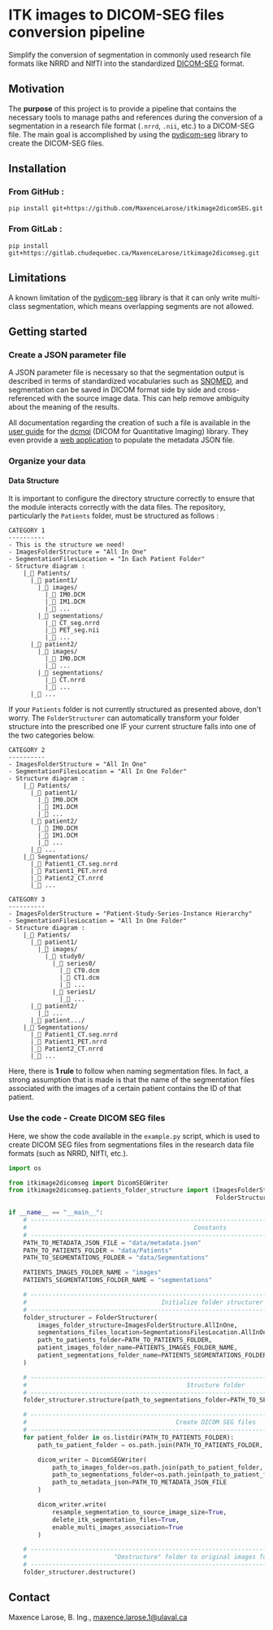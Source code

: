 # ITK images to DICOM-SEG files conversion pipeline

Simplify the conversion of segmentation in commonly used research file formats like NRRD and NIfTI into the standardized  [DICOM-SEG](https://dicom.nema.org/medical/dicom/current/output/chtml/part03/sect_C.8.20.html) format. 

## Motivation

The **purpose** of this project is to provide a pipeline that contains the necessary tools to manage paths and references during the conversion of a segmentation in a research file format (`.nrrd`, `.nii`, etc.) to a DICOM-SEG file.  The main goal is accomplished by using the [pydicom-seg](https://pypi.org/project/pydicom-seg/) library to create the DICOM-SEG files.

## Installation

### From GitHub :

```
pip install git+https://github.com/MaxenceLarose/itkimage2dicomSEG.git
```

### From GitLab :

```
pip install git+https://gitlab.chudequebec.ca/MaxenceLarose/itkimage2dicomseg.git
```

## Limitations

A known limitation of the [pydicom-seg](https://pypi.org/project/pydicom-seg/) library is that it can only write multi-class segmentation, which means overlapping segments are not allowed.

## Getting started

### Create a JSON parameter file

A JSON parameter file is necessary so that the segmentation output is described in terms of standardized vocabularies such as [SNOMED](https://en.wikipedia.org/wiki/Systematized_Nomenclature_of_Medicine), and segmentation can be saved in DICOM format side by side and cross-referenced with the source image data. This can help remove ambiguity about the meaning of the results.

All documentation regarding the creation of such a file is available in the [user guide](https://qiicr.gitbook.io/dcmqi-guide/) for the [dcmqi](https://github.com/qiicr/dcmqi) (DICOM for Quantitative Imaging) library. They even provide a [web application](http://qiicr.org/dcmqi/#/seg) to populate the metadata JSON file.

### Organize your data

#### Data Structure

It is important to configure the directory structure correctly to ensure that the module interacts correctly with the data files. The repository, particularly the `Patients` folder, must be structured as follows :

```
CATEGORY 1
----------
- This is the structure we need!
- ImagesFolderStructure = "All In One"
- SegmentationFilesLocation = "In Each Patient Folder"
- Structure diagram :
    |_📂 Patients/
      |_📂 patient1/
        |_📂 images/
          |_📄 IM0.DCM
          |_📄 IM1.DCM
          |_📄 ...
        |_📂 segmentations/
          |_📄 CT_seg.nrrd
          |_📄 PET_seg.nii
          |_📄 ...
      |_📂 patient2/
        |_📂 images/
          |_📄 IM0.DCM
          |_📄 ...
        |_📂 segmentations/
          |_📄 CT.nrrd
          |_📄 ...
      |_📂 ...
```

If your `Patients` folder is not currently structured as presented above, don't worry. The `FolderStructurer` can automatically transform your folder structure into the prescribed one IF your current structure falls into one of the two categories below.

```
CATEGORY 2
----------
- ImagesFolderStructure = "All In One"
- SegmentationFilesLocation = "All In One Folder"
- Structure diagram :
    |_📂 Patients/
      |_📂 patient1/
        |_📄 IM0.DCM
        |_📄 IM1.DCM
        |_📄 ...
      |_📂 patient2/
        |_📄 IM0.DCM
        |_📄 IM1.DCM
        |_📄 ...
      |_📂 ...
    |_📂 Segmentations/
      |_📄 Patient1_CT.seg.nrrd
      |_📄 Patient1_PET.nrrd
      |_📄 Patient2_CT.nrrd
      |_📄 ...
```

```
CATEGORY 3
----------
- ImagesFolderStructure = "Patient-Study-Series-Instance Hierarchy"
- SegmentationFilesLocation = "All In One Folder"
- Structure diagram :
    |_📂 Patients/
      |_📂 patient1/
        |_📂 images/
          |_📂 study0/
            |_📂 series0/
              |_📄 CT0.dcm
              |_📄 CT1.dcm
              |_📄 ...
            |_📂 series1/
              |_📄 ...
      |_📂 patient2/
        |_📄 ...
      |_📂 patient.../
    |_📂 Segmentations/
      |_📄 Patient1_CT.seg.nrrd
      |_📄 Patient1_PET.nrrd
      |_📄 Patient2_CT.nrrd
      |_📄 ...
```

Here, there is **1 rule** to follow when naming segmentation files. In fact, a strong assumption that is made is that the name of the segmentation files associated with the images of a certain patient contains the ID of that patient. 

### Use the code - Create DICOM SEG files

Here, we show the code available in the `example.py` script, which is used to create DICOM SEG files from segmentations files in the research data file formats (such as NRRD, NIfTI, etc.).

```python
import os

from itkimage2dicomseg import DicomSEGWriter
from itkimage2dicomseg.patients_folder_structure import (ImagesFolderStructure, SegmentationsFilesLocation,
                                                         FolderStructurer)

if __name__ == "__main__":
    # ---------------------------------------------------------------------------------------------------- #
    #                                              Constants                                               #
    # ---------------------------------------------------------------------------------------------------- #
    PATH_TO_METADATA_JSON_FILE = "data/metadata.json"
    PATH_TO_PATIENTS_FOLDER = "data/Patients"
    PATH_TO_SEGMENTATIONS_FOLDER = "data/Segmentations"

    PATIENTS_IMAGES_FOLDER_NAME = "images"
    PATIENTS_SEGMENTATIONS_FOLDER_NAME = "segmentations"

    # ---------------------------------------------------------------------------------------------------- #
    #                                     Initialize folder structurer                                     #
    # ---------------------------------------------------------------------------------------------------- #
    folder_structurer = FolderStructurer(
        images_folder_structure=ImagesFolderStructure.AllInOne,
        segmentations_files_location=SegmentationsFilesLocation.AllInOneFolder,
        path_to_patients_folder=PATH_TO_PATIENTS_FOLDER,
        patient_images_folder_name=PATIENTS_IMAGES_FOLDER_NAME,
        patient_segmentations_folder_name=PATIENTS_SEGMENTATIONS_FOLDER_NAME
    )

    # ---------------------------------------------------------------------------------------------------- #
    #                                            Structure folder                                          #
    # ---------------------------------------------------------------------------------------------------- #
    folder_structurer.structure(path_to_segmentations_folder=PATH_TO_SEGMENTATIONS_FOLDER)

    # ---------------------------------------------------------------------------------------------------- #
    #                                         Create DICOM SEG files                                       #
    # ---------------------------------------------------------------------------------------------------- #
    for patient_folder in os.listdir(PATH_TO_PATIENTS_FOLDER):
        path_to_patient_folder = os.path.join(PATH_TO_PATIENTS_FOLDER, patient_folder)

        dicom_writer = DicomSEGWriter(
            path_to_images_folder=os.path.join(path_to_patient_folder, PATIENTS_IMAGES_FOLDER_NAME),
            path_to_segmentations_folder=os.path.join(path_to_patient_folder, PATIENTS_SEGMENTATIONS_FOLDER_NAME),
            path_to_metadata_json=PATH_TO_METADATA_JSON_FILE
        )

        dicom_writer.write(
            resample_segmentation_to_source_image_size=True,
            delete_itk_segmentation_files=True,
            enable_multi_images_association=True
        )

    # ---------------------------------------------------------------------------------------------------- #
    #                        "Destructure" folder to original images folder structure                      #
    # ---------------------------------------------------------------------------------------------------- #
    folder_structurer.destructure()

```

## Contact

Maxence Larose, B. Ing., [maxence.larose.1@ulaval.ca](mailto:maxence.larose.1@ulaval.ca)
